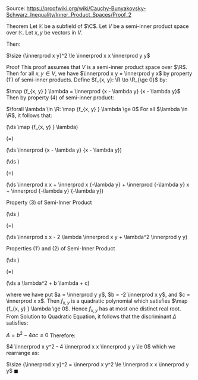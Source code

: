 # 

Source: https://proofwiki.org/wiki/Cauchy-Bunyakovsky-Schwarz_Inequality/Inner_Product_Spaces/Proof_2

Theorem
Let $\mathbb K$ be a subfield of $\C$.
Let $V$ be a semi-inner product space over $\mathbb K$.
Let $x, y$ be vectors in $V$.

Then:

$\size {\innerprod x y}^2 \le \innerprod x x \innerprod y y$


Proof
This proof assumes that $V$ is a semi-inner product space over $\R$.
Then for all $x, y \in V$, we have $\innerprod x y = \innerprod y x$ by property $(1')$ of semi-inner products.
Define $f_{x, y}: \R \to \R_{\ge 0}$ by:

$\map {f_{x, y} } \lambda = \innerprod {x - \lambda y} {x - \lambda y}$
Then by property $(4)$ of semi-inner product:

$\forall \lambda \in \R: \map {f_{x, y} } \lambda \ge 0$
For all $\lambda \in \R$, it follows that:














\(\ds \map {f_{x, y} } \lambda\)

\(=\)







\(\ds \innerprod {x - \lambda y} {x - \lambda y}\)




















\(\ds \)

\(=\)







\(\ds \innerprod x x + \innerprod x {-\lambda y} + \innerprod {-\lambda y} x + \innerprod {-\lambda y} {-\lambda y}\)





Property $(3)$ of Semi-Inner Product














\(\ds \)

\(=\)







\(\ds \innerprod x x - 2 \lambda \innerprod x y + \lambda^2 \innerprod y y\)





Properties $(1')$ and $(2)$ of Semi-Inner Product














\(\ds \)

\(=\)







\(\ds a \lambda^2 + b \lambda + c\)









where we have put $a = \innerprod y y$, $b = -2 \innerprod x y$, and $c = \innerprod x x$.
Then $f_{x, y}$ is a quadratic polynomial which satisfies $\map {f_{x, y} } \lambda \ge 0$.
Hence $f_{x, y}$ has at most one distinct real root.
From Solution to Quadratic Equation, it follows that the discriminant $\Delta$ satisfies:

$\Delta = b^2 - 4 a c \le 0$
Therefore:

$4 \innerprod x y^2 - 4 \innerprod x x \innerprod y y \le 0$
which we rearrange as:

$\size {\innerprod x y}^2 = \innerprod x y^2 \le \innerprod x x \innerprod y y$
$\blacksquare$





